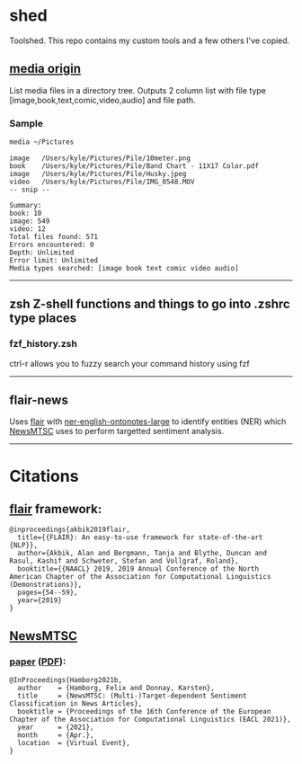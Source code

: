 # shed
Toolshed. This repo contains my custom tools and a few others I've copied.
## [media origin](https://github.com/CodeAKrome/bootcupboard/tree/main/llm-test/go-media/media)
List media files in a directory tree. Outputs 2 column list with file type [image,book,text,comic,video,audio] and file path.
### Sample
```sh
media ~/Pictures
```
```
image	/Users/kyle/Pictures/Pile/10meter.png
book	/Users/kyle/Pictures/Pile/Band Chart - 11X17 Color.pdf
image	/Users/kyle/Pictures/Pile/Husky.jpeg
video	/Users/kyle/Pictures/Pile/IMG_0548.MOV
-- snip --

Summary:
book: 10
image: 549
video: 12
Total files found: 571
Errors encountered: 0
Depth: Unlimited
Error limit: Unlimited
Media types searched: [image book text comic video audio]
```

---

## zsh Z-shell functions and things to go into .zshrc type places
### fzf_history.zsh
ctrl-r allows you to fuzzy search your command history using fzf

---

## flair-news
Uses [flair](https://github.com/flairNLP/flair) with [ner-english-ontonotes-large](https://huggingface.co/flair/ner-english-ontonotes-large) to identify entities (NER) which [NewsMTSC](https://github.com/fhamborg/NewsMTSC?tab=readme-ov-file) uses to perform targetted sentiment analysis.

---

# Citations
## [flair](https://github.com/flairNLP/flair) framework:

```
@inproceedings{akbik2019flair,
  title={{FLAIR}: An easy-to-use framework for state-of-the-art {NLP}},
  author={Akbik, Alan and Bergmann, Tanja and Blythe, Duncan and Rasul, Kashif and Schweter, Stefan and Vollgraf, Roland},
  booktitle={{NAACL} 2019, 2019 Annual Conference of the North American Chapter of the Association for Computational Linguistics (Demonstrations)},
  pages={54--59},
  year={2019}
}

```
## [NewsMTSC](https://github.com/fhamborg/NewsMTSC?tab=readme-ov-file)
### [paper](https://aclanthology.org/2021.eacl-main.142/) ([PDF](https://aclanthology.org/2021.eacl-main.142.pdf)):

```
@InProceedings{Hamborg2021b,
  author    = {Hamborg, Felix and Donnay, Karsten},
  title     = {NewsMTSC: (Multi-)Target-dependent Sentiment Classification in News Articles},
  booktitle = {Proceedings of the 16th Conference of the European Chapter of the Association for Computational Linguistics (EACL 2021)},
  year      = {2021},
  month     = {Apr.},
  location  = {Virtual Event},
}
```